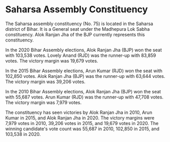 # Saharsa Assembly Constituency

The Saharsa assembly constituency (No. 75) is located in the Saharsa district of Bihar. It is a General seat under the Madhepura Lok Sabha constituency. Alok Ranjan Jha of the BJP currently represents this constituency.

In the 2020 Bihar Assembly elections, Alok Ranjan Jha (BJP) won the seat with 103,538 votes. Lovely Anand (RJD) was the runner-up with 83,859 votes. The victory margin was 19,679 votes.

In the 2015 Bihar Assembly elections, Arun Kumar (RJD) won the seat with 102,850 votes. Alok Ranjan Jha (BJP) was the runner-up with 63,644 votes. The victory margin was 39,206 votes.

In the 2010 Bihar Assembly elections, Alok Ranjan Jha (BJP) won the seat with 55,687 votes. Arun Kumar (RJD) was the runner-up with 47,708 votes. The victory margin was 7,979 votes.

The constituency has seen victories by Alok Ranjan Jha in 2010, Arun Kumar in 2015, and Alok Ranjan Jha in 2020. The victory margins were 7,979 votes in 2010, 39,206 votes in 2015, and 19,679 votes in 2020. The winning candidate's vote count was 55,687 in 2010, 102,850 in 2015, and 103,538 in 2020.
